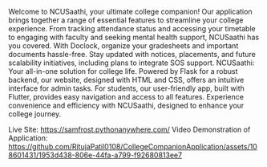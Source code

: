 Welcome to NCUSaathi, your ultimate college companion! Our application brings together a range of essential features to streamline your college experience. From tracking attendance status and accessing your timetable to engaging with faculty and seeking mental health support, NCUSaathi has you covered. With Doclock, organize your gradesheets and important documents hassle-free. Stay updated with notices, placements, and future scalability initiatives, including plans to integrate SOS support. NCUSaathi: Your all-in-one solution for college life. Powered by Flask for a robust backend, our website, designed with HTML and CSS, offers an intuitive interface for admin tasks. For students, our user-friendly app, built with Flutter, provides easy navigation and access to all features. Experience convenience and efficiency with NCUSaathi, designed to enhance your college journey.

Live Site: https://samfrost.pythonanywhere.com/
Video Demonstration of Application: https://github.com/RitujaPatil0108/CollegeCompanionApplication/assets/108601431/1953d438-806e-44fa-a799-f92680813ee7

